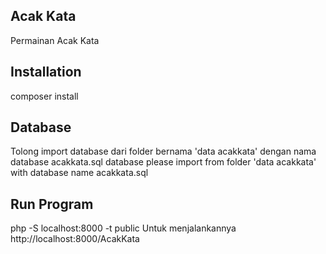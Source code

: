 ## Acak Kata
Permainan Acak Kata

## Installation
composer install

## Database
Tolong import database dari folder bernama 'data acakkata' dengan nama database acakkata.sql
database please import from folder 'data acakkata' with database name acakkata.sql

## Run Program
php -S localhost:8000 -t public
Untuk menjalankannya http://localhost:8000/AcakKata